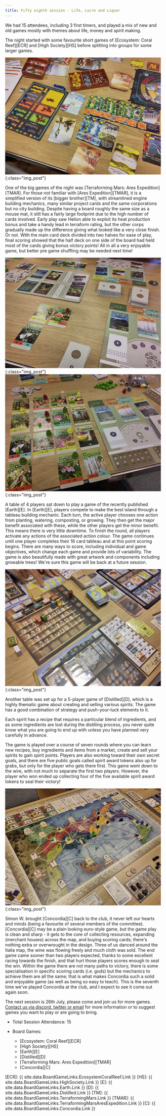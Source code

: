 ```yaml
---
title: Fifty eighth session - Life, Lucre and Liquor
---
```


We had 15 attendees, including 3 first timers, and played a mix of new and old games mostly with themes about life, money and spirit making.

The night started with some favourite short games of [Ecosystem: Coral Reef][ECR] and [High Society][HS] before splitting into groups for some larger games.

![Terraforming Mars: Ares Expedition](/images/posts/2023_07_12/AresExpedition01.jpg "Terraforming Mars: Ares Expedition"){:class="img_post"}

One of the big games of the night was [Terraforming Mars: Ares Expedition][TMAR].
For those not familiar with [Ares Expedition][TMAR], it is a simplified version of its [bigger brother][TM], with
streamlined engine building mechanics, many similar project cards and the same corporations but
no city building. Despite having a board roughly the same size as a mouse mat, it still has a fairly
large footprint due to the high number of cards involved. Early play saw Helion able to exploit its
heat production bonus and take a handy lead in terraform rating, but the other corps gradually
made up the difference giving what looked like a very close finish. Or not. With the main card deck
divided into two halves for ease of play, final scoring showed that the half deck on one side of the
board had held most of the cards giving bonus victory points! All in all a very enjoyable game, but
better pre game shuffling may be needed next time!

![Earth](/images/posts/2023_07_12/Earth01.jpg "Earth"){:class="img_post"}
![Earth](/images/posts/2023_07_12/Earth02.jpg "Earth"){:class="img_post"}

A table of 4 players sat down to play a game of the recently published [Earth][E]. In [Earth][E], players compete to make the best island through a tableau building mechanic. Each turn, the active player chooses one action from planting, watering, composting, or growing. They then get the major benefit associated with these, while the other players get the minor benefit. This means there is very little downtime. To finish the round, all players activate any actions of the associated action colour. The game continues until one player completes their 16 card tableau and at this point scoring begins. There are many ways to score, including individual and game objectives, which change each game and provide lots of variability.  The game is also beautifully made with great artwork and components including growable trees! We're sure this game will be back at a future session.

![Distilled](/images/posts/2023_07_12/Distilled01.jpg "Distilled"){:class="img_post"}

Another table was set up for a 5-player game of [Distilled][D], which is a highly thematic game about creating and selling various spirits. The game has a good combination of strategy and push-your-luck elements to it.

Each spirit has a recipe that requires a particular blend of ingredients, and as some ingredients are lost during the distilling process, you never quite know what you are going to end up with unless you have planned very carefully in advance.

The game is played over a course of seven rounds where you can learn new recipes, buy ingredients and items from a market, create and sell your spirits to gain spirit points. Players are also working toward their own secret goals, and there are five public goals called spirit award tokens also up for grabs, but only for the player who gets there first. This game went down to the wire, with not much to separate the first two players. However, the player who won ended up collecting four of the five available spirit award tokens to seal their victory!

![Concordia](/images/posts/2023_07_12/Concordia01.jpg "Concordia"){:class="img_post"}

Simon W. brought [Concordia][C] back to the club, it never left our hearts and minds (being a favourite of several members of the committee). [Concordia][C] may be a plain looking euro-style game, but the game play is clean and sharp - it gets to the core of collecting resources, expanding (merchant houses) across the map, and buying scoring cards; there's nothing extra or overwrought in the design. Three of us danced around the Italia map, the wine was flowing freely and much cloth was sold. The end game came sooner than two players expected, thanks to some excellent racing towards the finish, and that hurt those players scores enough to seal the win. Within the game there are not many paths to victory, there is some specialisation in specific scoring cards (i.e. gods) but the mechanics to achieve them are all the same; that is what makes Concordia such a solid and enjoyable game (as well as being so easy to teach). This is the seventh time we've played Concordia at the club, and I expect to see it come out again soon.

The next session is 26th July, please come and join us for more games. [Contact us via discord, twitter or email][Contact] for more information or to suggest games you want to play or are going to bring.

* Total Session Attendance: 15
* Board Games:

    * [Ecosystem: Coral Reef][ECR]
    * [High Society][HS]
    * [Earth][E]
    * [Distilled][D]
    * [Terraforming Mars: Ares Expedition][TMAR]
    * [Concordia][C]
 
[ECR]: {{ site.data.BoardGameLinks.EcosystemCoralReef.Link }}
[HS]: {{ site.data.BoardGameLinks.HighSociety.Link }}
[E]: {{ site.data.BoardGameLinks.Earth.Link }}
[D]: {{ site.data.BoardGameLinks.Distilled.Link }}
[TM]: {{ site.data.BoardGameLinks.TerraformingMars.Link }}
[TMAR]: {{ site.data.BoardGameLinks.TerraformingMarsAresExpedition.Link }}
[C]: {{ site.data.BoardGameLinks.Concordia.Link }}

[Contact]: /Contact.html
